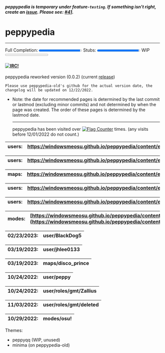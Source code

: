 ## <tr>

<b><i>peppypedia is temporary under feature-`testing`. If something isn't right, create an [issue](https://github.com/WindowsMeosu/peppypedia/issues). Please see: [#41](https://github.com/WindowsMeosu/peppypedia/pull/41).</b></i>

</tr>

# peppypedia

---

<label for="progress">Full Completion:</label>
<progress id="progress" value="96.2" max="100"> 96.2%</progress>
<label for="progress2">Stubs:</label>
<progress id="progress2" value="97" max="100"> 97%</progress>
<label for="file">WIP</labe >
<progress id="file" value="0.02" max="100"> 2%</progress>

#### [![IRC!](https://kiwiirc.com/buttons/irc.libera.chat/peppypedia.png)](https://kiwiirc.com/client/irc.libera.chat/?nick=guest|?&theme=cli##peppypedia)

peppypedia
reworked version (0.0.2) (current [release](https://github.com/WindowsMeosu/peppypedia-old/releases/tag/v.0.2-beta.6.7))

    Please use peppypedia-old's github for the actual version date, the changelog will be updated on 12/22/2022.

- Note: the date for recommended pages is determined by the last commit or lastmod (excluding minor commits) and not determined by when the page was created. The order of these pages is determined by the lastmod date.

  ***

  peppypedia has been visited over <a href="https://info.flagcounter.com/RKXq"><img src="https://s01.flagcounter.com/mini/RKXq/bg_B5B5B5/txt_000000/border_1BCCCC/flags_0/" alt="Flag Counter" border="0"></a> times. (any visits before 12/01/2022 do not count.)

| users: | <https://windowsmeosu.github.io/peppypedia/content/en/users/WhiteCat> |
| ------ | --------------------------------------------------------------------- |

| users: | <https://windowsmeosu.github.io/peppypedia/content/en/users/jhlee0133> |
| ------ | ---------------------------------------------------------------------- |

| maps: | <https://windowsmeosu.github.io/peppypedia/content/en/maps/disco_prince> |
| ----- | ------------------------------------------------------------------------ |

| users: | <https://windowsmeosu.github.io/peppypedia/content/en/users/peppy> |
| ------ | ------------------------------------------------------------------ |

| users: | <https://windowsmeosu.github.io/peppypedia/content/en/users/roles/gmt/Zallius> |
| ------ | ------------------------------------------------------------------------------ |

| modes: | [https://windowsmeosu.github.io/peppypedia/content/en/modes/osu!](https://windowsmeosu.github.io/peppypedia/content/en/modes/osu!) |
| ------ | ---------------------------------------------------------------------------------------------------------------------------------- |

| 02/23/2023: | user/BlackDog5 |
| ----------- | -------------- |

| 03/19/2023: | user/jhlee0133 |
| ----------- | -------------- |

| 03/19/2023: | maps/disco_prince |
| ----------- | ----------------- |

| 10/24/2022: | user/peppy |
| ----------- | ---------- |

| 10/24/2022: | user/roles/gmt/Zallius |
| ----------- | ---------------------- |

| 11/03/2022: | user/roles/gmt/deleted |
| ----------- | ---------------------- |

| 10/29/2022: | modes/osu! |
| ----------- | ---------- |

Themes:

- peppyqq (WIP, unused)
- minima (on peppypedia-old)
